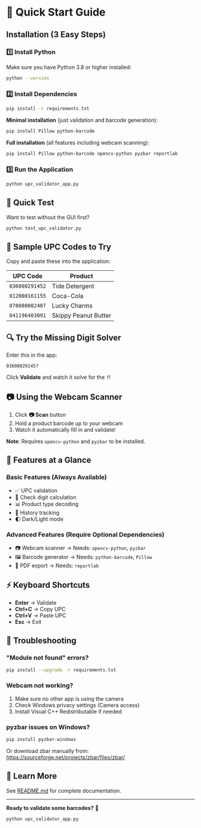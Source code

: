 # 🚀 Quick Start Guide

## Installation (3 Easy Steps)

### 1️⃣ Install Python
Make sure you have Python 3.8 or higher installed:
```bash
python --version
```

### 2️⃣ Install Dependencies
```bash
pip install -r requirements.txt
```

**Minimal installation** (just validation and barcode generation):
```bash
pip install Pillow python-barcode
```

**Full installation** (all features including webcam scanning):
```bash
pip install Pillow python-barcode opencv-python pyzbar reportlab
```

### 3️⃣ Run the Application
```bash
python upc_validator_app.py
```

## 🎯 Quick Test

Want to test without the GUI first?
```bash
python test_upc_validator.py
```

## 📝 Sample UPC Codes to Try

Copy and paste these into the application:

| UPC Code | Product |
|----------|---------|
| `036000291452` | Tide Detergent |
| `012000161155` | Coca-Cola |
| `078000082487` | Lucky Charms |
| `041196403091` | Skippy Peanut Butter |

## 🔍 Try the Missing Digit Solver

Enter this in the app:
```
03600029145?
```

Click **Validate** and watch it solve for the `?`!

## 📷 Using the Webcam Scanner

1. Click **📷 Scan** button
2. Hold a product barcode up to your webcam
3. Watch it automatically fill in and validate!

**Note**: Requires `opencv-python` and `pyzbar` to be installed.

## 🎨 Features at a Glance

### Basic Features (Always Available)
- ✅ UPC validation
- 🔢 Check digit calculation
- 📊 Product type decoding
- 💾 History tracking
- 🌓 Dark/Light mode

### Advanced Features (Require Optional Dependencies)
- 📷 Webcam scanner → Needs: `opencv-python`, `pyzbar`
- 🖼️ Barcode generator → Needs: `python-barcode`, `Pillow`
- 📄 PDF export → Needs: `reportlab`

## ⚡ Keyboard Shortcuts

- **Enter** → Validate
- **Ctrl+C** → Copy UPC
- **Ctrl+V** → Paste UPC
- **Esc** → Exit

## 🐛 Troubleshooting

### "Module not found" errors?
```bash
pip install --upgrade -r requirements.txt
```

### Webcam not working?
1. Make sure no other app is using the camera
2. Check Windows privacy settings (Camera access)
3. Install Visual C++ Redistributable if needed

### pyzbar issues on Windows?
```bash
pip install pyzbar-windows
```

Or download zbar manually from:
https://sourceforge.net/projects/zbar/files/zbar/

## 📖 Learn More

See [README.md](README.md) for complete documentation.

---

**Ready to validate some barcodes?** 🎉

```bash
python upc_validator_app.py
```